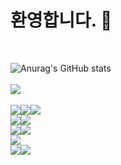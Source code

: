 # 환영합니다. 👋

<br>

![Anurag's GitHub stats](https://github-readme-stats.vercel.app/api?username=pok125&show_icons=true&theme=radical)
<br>
<br>
<img src="https://github-readme-stats.vercel.app/api/top-langs/?username=pok125&layout=compact">
<br>
<br>
<img src="https://img.shields.io/badge/Python-3776AB?style=flat-square&logo=Python&logoColor=white"/><img src="https://img.shields.io/badge/Django-092E20?style=flat-square&logo=Django&logoColor=white"/><img src="https://img.shields.io/badge/Javascript-F7DF1E?style=flat-square&logo=Javascript&logoColor=white"/>
<br>
<img src="https://img.shields.io/badge/C++-00599C?style=flat-square&logo=C++&logoColor=white"/><img src="https://img.shields.io/badge/C Sharp-239120?style=flat-square&logo=C Sharp&logoColor=white"/> 
<br>
<img src="https://img.shields.io/badge/Git-F05032?style=flat-square&logo=Git&logoColor=white"/><img src="https://img.shields.io/badge/Postman-FF6C37?style=flat-square&logo=Postman&logoColor=white"/>
<br>
<img src="https://img.shields.io/badge/Postgresql-4479A1?style=flat-square&logo=Postgresql&logoColor=white"/>
<br>
<img src="https://img.shields.io/badge/Nginx-009639?style=flat-square&logo=Nginx&logoColor=white"/><img src="https://img.shields.io/badge/Docker-2496ED?style=flat-square&logo=Docker&logoColor=white"/> 


